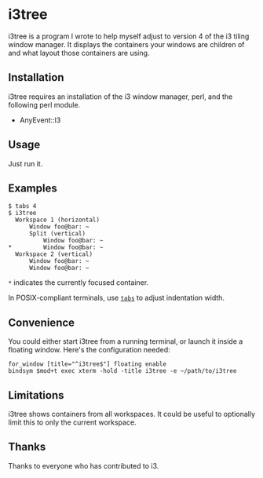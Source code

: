 # i3tree

i3tree is a program I wrote to help myself adjust to version 4 of the i3 tiling window manager.
It displays the containers your windows are children of and what layout those containers are using.

## Installation

i3tree requires an installation of the i3 window manager, perl, and the following perl module.

  * AnyEvent::I3

## Usage

Just run it.

## Examples

```shell
$ tabs 4
$ i3tree
  Workspace 1 (horizontal)
      Window foo@bar: ~
      Split (vertical)
          Window foo@bar: ~
*         Window foo@bar: ~
  Workspace 2 (vertical)
      Window foo@bar: ~
      Window foo@bar: ~
```

`*` indicates the currently focused container.

In POSIX-compliant terminals, use [`tabs`](https://pubs.opengroup.org/onlinepubs/9699919799/utilities/tabs.html) to adjust indentation width.

## Convenience

You could either start i3tree from a running terminal, or launch it inside a floating window.
Here's the configuration needed:

```
for_window [title="^i3tree$"] floating enable
bindsym $mod+t exec xterm -hold -title i3tree -e ~/path/to/i3tree
```

## Limitations

i3tree shows containers from all workspaces. It could be useful to optionally limit this to only the current workspace.

## Thanks

Thanks to everyone who has contributed to i3.
